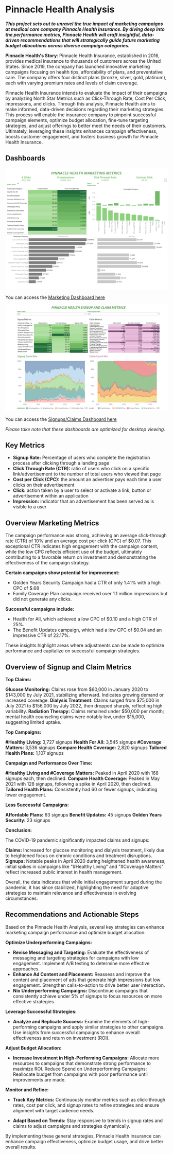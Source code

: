 # Pinnacle Health Analysis

**_This project sets out to unravel the true impact of marketing campaigns at medical care company Pinnacle Health Insurance. By diving deep into the performance metrics, Pinnacle Health will craft insightful, data-driven recommendations that will strategically guide future marketing budget allocations across diverse campaign categories._**

**Pinnacle Health's Story**: Pinnacle Health Insurance, established in 2016, provides medical insurance to thousands of customers across the United States. Since 2019, the company has launched innovative marketing campaigns focusing on health tips, affordability of plans, and preventative care. The company offers four distinct plans (bronze, silver, gold, platinum), each with varying premium rates and levels of claim coverage.

Pinnacle Health Insurance intends to evaluate the impact of their campaigns by analyzing North Star Metrics such as Click-Through Rate, Cost Per Click, impressions, and clicks. Through this analysis, Pinnacle Health aims to make informed, data-driven decisions regarding their marketing strategies. This process will enable the insurance company to pinpoint successful campaign elements, optimize budget allocation, fine-tune targeting strategies, and adjust offerings to better meet the needs of their customers. Ultimately, leveraging these insights enhances campaign effectiveness, boosts customer engagement, and fosters business growth for Pinnacle Health Insurance.
  
## Dashboards

![marketing_image](images/MarketingDashboard2.png)

You can access the [Marketing Dashboard here](https://public.tableau.com/authoring/PinnacleHealthInsurance/MarketingDashboard2#1) 

![marketing_image](images/claim_signup2.png) 

You can access the [Signups/Claims Dashboard here](https://public.tableau.com/authoring/PinnacleHealthInsurance/SignupClaimDashboard2#1) 

_Please take note that these dashboards are optimized for desktop viewing._

## Key Metrics

- **Signup Rate:** Percentage of users who complete the registration process after clicking through a landing page
- **Click Through Rate (CTR):** ratio of users who click on a specific link/advertisement to the number of total users who viewed that page
- **Cost per Click (CPC):** the amount an advertiser pays each time a user clicks on their advertisement
- **Click:** action taken by a user to select or activate a link, button or advertisement within an application
- **Impression:** indicator that an advertisement has been served as is visible to a user

## Overview Marketing Metrics

The campaign performance was strong, achieving an average click-through rate (CTR) of 10% and an average cost per click (CPC) of $0.07. This exceptional CTR indicates high engagement with the campaign content, while the low CPC reflects efficient use of the budget, ultimately contributing to a favorable return on investment and demonstrating the effectiveness of the campaign strategy.

**Certain campaigns show potential for improvement:**
- Golden Years Security Campaign had a CTR of only 1.41% with a high CPC of $.68
- Family Coverage Plan campaign received over 1.1 million impressions but did not generate any clicks.

**Successful campaigns include:**
- Health for All, which achieved a low CPC of $0.10 and a high CTR of 25%.
- The Benefit Updates campaign, which had a low CPC of $0.04 and an impressive CTR of 22.17%.

These insights highlight areas where adjustments can be made to optimize performance and capitalize on successful campaign strategies.

## Overview of Signup and Claim Metrics

**Top Claims:**

**Glucose Monitoring:** Claims rose from $60,000 in January 2020 to $143,000 by July 2021, stabilizing afterward. Indicates growing demand or increased coverage.
**Dialysis Treatment**: Claims surged from $75,000 in July 2021 to $156,000 by July 2022, then dropped sharply, reflecting high variability.
**Radiation Therapy:** Claims remained under $50,000 per month; mental health counseling claims were notably low, under $15,000, suggesting limited uptake.

**Top Campaigns:**

**#Healthy Living:** 3,727 signups
**Health For All:** 3,545 signups
**#Coverage Matters:** 3,536 signups
**Compare Health Coverage:** 2,820 signups
**Tailored Health Plans:** 1,107 signups

**Campaign and Performance Over Time:**

**#Healthy Living and #Coverage Matters:** Peaked in April 2020 with 168 signups each, then declined.
**Compare Health Coverage:** Peaked in May 2021 with 128 signups, following a spike in April 2020, then declined.
**Tailored Health Plans:** Consistently had 60 or fewer signups, indicating lower engagement.

**Less Successful Campaigns:**

**Affordable Plans:** 63 signups
**Benefit Updates:** 45 signups
**Golden Years Security:** 23 signups

**Conclusion:**

The COVID-19 pandemic significantly impacted claims and signups:

**Claims:** Increased for glucose monitoring and dialysis treatment, likely due to heightened focus on chronic conditions and treatment disruptions.
**Signups:** Notable peaks in April 2020 during heightened health awareness; initial spikes in campaigns like "#Healthy Living" and "#Coverage Matters" reflect increased public interest in health management.

Overall, the data indicates that while initial engagement surged during the pandemic, it has since stabilized, highlighting the need for adaptive strategies to maintain relevance and effectiveness in evolving circumstances.

## Recommendations and Actionable Steps

Based on the Pinnacle Health Analysis, several key strategies can enhance marketing campaign performance and optimize budget allocation:

**Optimize Underperforming Campaigns:**

- **Revise Messaging and Targeting:** Evaluate the effectiveness of messaging and targeting strategies for campaigns with low engagement. Implement A/B testing to determine more effective approaches.
- **Enhance Ad Content and Placement:** Reassess and improve the content and placement of ads that generate high impressions but low engagement. Strengthen calls-to-action to drive better user interaction.
- **Nix Underperforming Campaigns:** Discontinue campaigns that consistently achieve under 5% of signups to focus resources on more effective strategies.

**Leverage Successful Strategies:**

- **Analyze and Replicate Success:** Examine the elements of high-performing campaigns and apply similar strategies to other campaigns. Use insights from successful campaigns to enhance overall effectiveness and return on investment (ROI).

**Adjust Budget Allocation:**

- **Increase Investment in High-Performing Campaigns:** Allocate more resources to campaigns that demonstrate strong performance to maximize ROI.
Reduce Spend on Underperforming Campaigns: Reallocate budget from campaigns with poor performance until improvements are made.

**Monitor and Refine:** 

- **Track Key Metrics:** Continuously monitor metrics such as click-through rates, cost per click, and signup rates to refine strategies and ensure alignment with target audience needs.

- **Adapt Based on Trends:** Stay responsive to trends in signup rates and claims to adjust campaigns and strategies dynamically.

By implementing these general strategies, Pinnacle Health Insurance can enhance campaign effectiveness, optimize budget usage, and drive better overall results.

